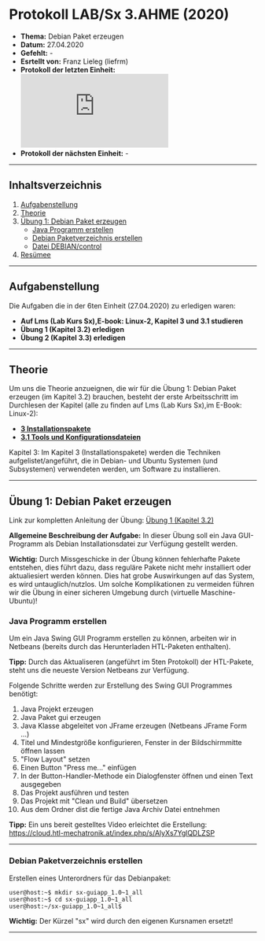 # Protokoll LAB/Sx 3.AHME (2020)

* **Thema:** Debian Paket erzeugen
* **Datum:** 27.04.2020
* **Gefehlt:** -
* **Esrtellt von:** Franz Lieleg (liefrm)
* **Protokoll der letzten Einheit:**![5tes Protokol](https://github.com/HTLMechatronics/m17-3ahme-la1-sx/edit/liefrm17/SxLab%20Protokolle/protokoll-5_liefrm17_2020-4-20.md)
* **Protokoll der nächsten Einheit:** -

----------------------------------------------------------------------------------------------------------------------------------
## Inhaltsverzeichnis 

1) [Aufgabenstellung](#aufgabenstellung)
1) [Theorie](#theorie)
1) [Übung 1: Debian Paket erzeugen](#übung-1-debian-paket-erzeugen)
    * [Java Programm erstellen](#java-programm-erstellen)
    * [Debian Paketverzeichnis erstellen](#debian-paketverzeichnis-erstellen)
    * [Datei DEBIAN/control](#datei-debian-control)
1) [Resümee](#resümee)

--------------------------------------------------------------------------------------------------------------------------------------
## Aufgabenstellung

Die Aufgaben die in der 6ten Einheit (27.04.2020) zu erledigen waren:

   * **Auf Lms (Lab Kurs Sx),E-book: Linux-2, Kapitel 3 und 3.1 studieren**
   * **Übung 1 (Kapitel 3.2) erledigen**
   * **Übung 2 (Kapitel 3.3) erledigen**

------------------------------------------------------------------------------------------------------------------------------------
## Theorie

Um uns die Theorie anzueignen, die wir für die Übung 1: Debian Paket erzeugen (im Kapitel 3.2) brauchen, besteht der erste Arbeitsschritt im Durchlesen der Kapitel (alle zu finden auf Lms (Lab Kurs Sx),im E-Book: Linux-2): 

   * **[3 Installationspakete](https://lms.at/dotlrn/classes/informatik/610437.3AHME_LA1SX.19_20/xolrn/9F2714A93B69A.symlink?resource_id=0-420357452&m=view#472857424)**
   * **[3.1 Tools und Konfigurationsdateien](https://lms.at/dotlrn/classes/informatik/610437.3AHME_LA1SX.19_20/xolrn/9F2714A93B69A.symlink?resource_id=0-420357452&m=view#472937916)**
   
Kapitel 3: Im Kapitel 3 (Installationspakete) werden die Techniken aufgelistet/angeführt, die in Debian- und Ubuntu Systemen (und Subsystemen) verwendeten werden, um Software zu installieren.

-------------------------------------------------------------------------------------------------------------------------------------
## Übung 1: Debian Paket erzeugen

Link zur kompletten Anleitung der Übung: [Übung 1 (Kapitel 3.2)](https://lms.at/dotlrn/classes/informatik/610437.3AHME_LA1SX.19_20/xolrn/9F2714A93B69A.symlink?resource_id=0-420357452&m=view#473068402)

**Allgemeine Beschreibung der Aufgabe:** In dieser Übung soll ein Java GUI-Programm als Debian Installationsdatei zur Verfügung gestellt werden.

**Wichtig:** Durch Missgeschicke in der Übung können fehlerhafte Pakete entstehen, dies führt dazu, dass reguläre Pakete nicht mehr installiert oder aktualiesiert werden können. Dies hat grobe Auswirkungen auf das System, es wird untauglich/nutzlos. Um solche Komplikationen zu vermeiden führen wir die Übung in einer sicheren Umgebung durch (virtuelle Maschine-Ubuntu)! 

### Java Programm erstellen

Um ein Java Swing GUI Programm erstellen zu können, arbeiten wir in Netbeans (bereits durch das Herunterladen HTL-Paketen enthalten).

**Tipp:** Durch das Aktualiseren (angeführt im 5ten Protokoll) der HTL-Pakete, steht uns die neueste Version Netbeans zur Verfügung.

Folgende Schritte werden zur Erstellung des Swing GUI Programmes benötigt:

1) Java Projekt erzeugen
1) Java Paket gui erzeugen
1) Java Klasse abgeleitet von JFrame erzeugen (Netbeans JFrame Form ...)
1) Titel und Mindestgröße konfigurieren, Fenster in der Bildschirmmitte öffnen lassen
1) "Flow Layout" setzen
1) Einen Button "Press me..." einfügen
1) In der Button-Handler-Methode ein Dialogfenster öffnen und einen Text ausgegeben
1) Das Projekt ausführen und testen
1) Das Projekt mit "Clean und Build" übersetzen
1) Aus dem Ordner dist die fertige Java Archiv Datei entnehmen

**Tipp:** Ein uns bereit gestelltes Video erleichtet die Erstellung: https://cloud.htl-mechatronik.at/index.php/s/AlyXs7YglQDLZSP

----------------------------------------------------------------------------------------------------------------------------------------
### Debian Paketverzeichnis erstellen

Erstellen eines Unterordners für das Debianpaket:

```
user@host:~$ mkdir sx-guiapp_1.0~1_all
user@host:~$ cd sx-guiapp_1.0~1_all
user@host:~/sx-guiapp_1.0~1_all$ 
```

**Wichtig:** Der Kürzel "sx" wird durch den eigenen Kursnamen ersetzt!

---------------------------------------------------------------------------------------------------------------------------------
